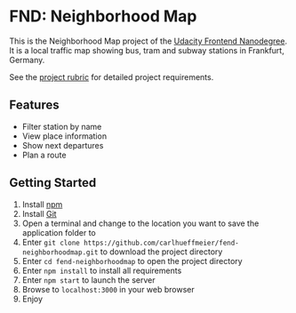 # FND: Neighborhood Map

This is the Neighborhood Map project of the [Udacity Frontend Nanodegree](
https://www.udacity.com/course/front-end-web-developer-nanodegree--nd001).
It is a local traffic map showing bus, tram and subway stations in Frankfurt, Germany.

See the [project rubric](https://review.udacity.com/#!/rubrics/17/view) for detailed project requirements.

## Features
- Filter station by name
- View place information
- Show next departures
- Plan a route

## Getting Started
1. Install [npm](https://www.npmjs.com/get-npm)
2. Install [Git](https://git-scm.com/downloads)
3. Open a terminal and change to the location you want to save the application folder to
4. Enter `git clone https://github.com/carlhueffmeier/fend-neighborhoodmap.git` to download the project directory
5. Enter `cd fend-neighborhoodmap` to open the project directory
6. Enter `npm install` to install all requirements
8. Enter `npm start` to launch the server
9. Browse to `localhost:3000` in your web browser
10. Enjoy
